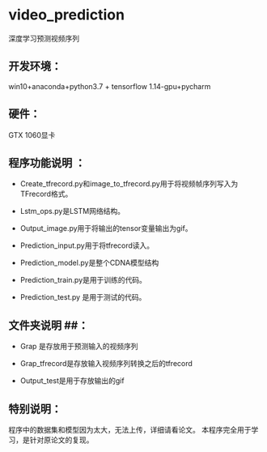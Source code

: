 #  video_prediction #
深度学习预测视频序列
## 开发环境： ##
win10+anaconda+python3.7 + tensorflow 1.14-gpu+pycharm
## 硬件： ##
GTX 1060显卡
##  程序功能说明 ： ##



- Create_tfrecord.py和image_to_tfrecord.py用于将视频帧序列写入为TFrecord格式。


- Lstm_ops.py是LSTM网络结构。


- Output_image.py用于将输出的tensor变量输出为gif。


- Prediction_input.py用于将tfrecord读入。


- Prediction_model.py是整个CDNA模型结构


- Prediction_train.py是用于训练的代码。


- Prediction_test.py 是用于测试的代码。
## 文件夹说明 ##：


- Grap 是存放用于预测输入的视频序列


- Grap_tfrecord是存放输入视频序列转换之后的tfrecord


- Output_test是用于存放输出的gif
## 特别说明： ##
程序中的数据集和模型因为太大，无法上传，详细请看论文。
本程序完全用于学习，是针对原论文的复现。
